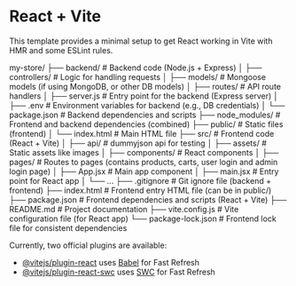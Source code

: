# React + Vite

This template provides a minimal setup to get React working in Vite with HMR and some ESLint rules.


my-store/
├── backend/                     # Backend code (Node.js + Express)
│   ├── controllers/              # Logic for handling requests
│   ├── models/                   # Mongoose models (if using MongoDB, or other DB models)
│   ├── routes/                   # API route handlers
│   ├── server.js                 # Entry point for the backend (Express server)
│   ├── .env                      # Environment variables for backend (e.g., DB credentials)
│   └── package.json              # Backend dependencies and scripts
├── node_modules/                 # Frontend and backend dependencies (combined)
├── public/                       # Static files (frontend)
│   └── index.html                # Main HTML file
├── src/                          # Frontend code (React + Vite)
│   ├── api/                      # dummyjson api for testing
│   ├── assets/                   # Static assets like images
│   ├── components/               # React components
│   ├── pages/                    # Routes to pages (contains products, carts, user login and admin login page)
│   ├── App.jsx                   # Main app component
│   ├── main.jsx                  # Entry point for React app
│   └── ...
├── .gitignore                    # Git ignore file (backend + frontend)
├── index.html                    # Frontend entry HTML file (can be in public/)
├── package.json                  # Frontend dependencies and scripts (React + Vite)
├── README.md                     # Project documentation
├── vite.config.js                # Vite configuration file (for React app)
└── package-lock.json             # Frontend lock file for consistent dependencies


Currently, two official plugins are available:

- [@vitejs/plugin-react](https://github.com/vitejs/vite-plugin-react/blob/main/packages/plugin-react/README.md) uses [Babel](https://babeljs.io/) for Fast Refresh
- [@vitejs/plugin-react-swc](https://github.com/vitejs/vite-plugin-react-swc) uses [SWC](https://swc.rs/) for Fast Refresh
